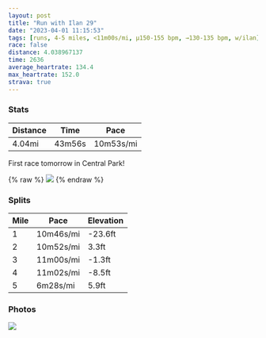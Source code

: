 ```yaml
---
layout: post
title: "Run with Ilan 29"
date: "2023-04-01 11:15:53"
tags: [runs, 4-5 miles, <11m00s/mi, μ150-155 bpm, →130-135 bpm, w/ilan]
race: false
distance: 4.038967137
time: 2636
average_heartrate: 134.4
max_heartrate: 152.0
strava: true
---
```


### Stats

| Distance | Time | Pace |
|----------|------|------|
|4.04mi|43m56s|10m53s/mi|

First race tomorrow in Central Park!

{% raw %}
<img src='https://maps.googleapis.com/maps/api/staticmap?maptype=roadmap&path=enc:cgwwFzusbM@@CDB\KJBPCFe@TED?XI\QTBJGZG?B@@DIFDHR`@FBHPNPLFLPBJJFLAJ@DFl@FZVRDl@Tp@^NRE\uAvBDx@Al@M`@Gn@On@FJNBE`@k@|AWb@IZQ`@Qf@Qf@Kp@k@`BId@j@VQKWIC@_@jAAJ?RlDtBbAh@~@n@TRf@\fAj@`Aj@b@`@b@Ph@NHFN\X^DB|A^h@PbAPjAd@`Cl@\NVFtC?b@Cj@Af@H`@Ph@\RB|@i@VKX?h@HXsBNWVM~@ONQh@Yv@HjAIZHTHv@GVB`@Ad@DVCXF\NVBlAO\Fj@h@bAd@VZ`@v@v@TN@|@WFIf@]b@Kd@V\h@h@|@`@TlBb@nC\d@PrAJr@Vd@^\Hf@Vx@R`@TRBz@Fn@?b@FfCF`AA|@Dj@H\C\BPBz@Dl@@j@DtBFl@AbEVt@H~EJ`CTtA@rDNdAAf@F^?bANh@E|@Fd@?jAGb@FJH`@@tD`@|@Db@Ef@@h@Df@Vd@FbEh@\B`@Af@Jh@FfB\jBNP?`@H|ARvBJd@P`@@TDp@h@Nb@Ad@It@IlBO|Ac@~HGRAXE@ECAUMm@Gy@ZiGZc@B_@CwBF_@Z?FELo@JGHA|AVDAFDC|@OhCM`BAf@UdCCv@MlB@\@@X@RC@EFqAD_BPoDH{@HsBBKPe@X?FMJ}@LQDAdAPnAJd@H&key=AIzaSyC1MId7bFpkLXNAaYhBSTb8jLyiSqzbDtM&size=800x800&markers=color:yellow|label:S|40.7565,-73.9979&markers=color:green|label:F|40.71875000000001,-74.01308000000014'>
{% endraw %}

### Splits

| Mile | Pace | Elevation |
|------|------|-----------|
|1|10m46s/mi|-23.6ft|
|2|10m52s/mi|3.3ft|
|3|11m00s/mi|-1.3ft|
|4|11m02s/mi|-8.5ft|
|5|6m28s/mi|5.9ft|

### Photos
<img src='https://dgtzuqphqg23d.cloudfront.net/47RIb8HOSLWJkbXqkySnoO9y8Vp4Nct3YTFNg6P1Xt4-576x768.jpg'>
